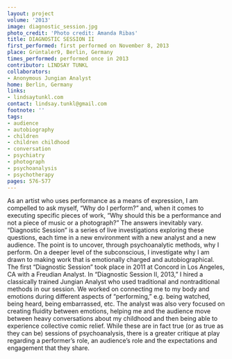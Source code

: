 ```yaml
---
layout: project
volume: '2013'
image: diagnostic_session.jpg
photo_credit: 'Photo credit: Amanda Ribas'
title: DIAGNOSTIC SESSION II
first_performed: first performed on November 8, 2013
place: Grüntaler9, Berlin, Germany
times_performed: performed once in 2013
contributor: LINDSAY TUNKL
collaborators:
- Anonymous Jungian Analyst
home: Berlin, Germany
links:
- lindsaytunkl.com
contact: lindsay.tunkl@gmail.com
footnote: ''
tags:
- audience
- autobiography
- children
- children childhood
- conversation
- psychiatry
- photograph
- psychoanalysis
- psychotherapy
pages: 576-577
---
```


As an artist who uses performance as a means of expression, I am compelled to ask myself, “Why do I perform?” and, when it comes to executing specific pieces of work, “Why should this be a performance and not a piece of music or a photograph?” The answers inevitably vary. “Diagnostic Session” is a series of live investigations exploring these questions, each time in a new environment with a new analyst and a new audience. The point is to uncover, through psychoanalytic methods, why I perform. On a deeper level of the subconscious, I investigate why I am drawn to making work that is emotionally charged and autobiographical. The first “Diagnostic Session” took place in 2011 at Concord in Los Angeles, CA with a Freudian Analyst. In “Diagnostic Session II, 2013,” I hired a classically trained Jungian Analyst who used traditional and nontraditional methods in our session. We worked on connecting me to my body and emotions during different aspects of “performing,” e.g. being watched, being heard, being embarrassed, etc. The analyst was also very focused on creating fluidity between emotions, helping me and the audience move between heavy conversations about my childhood and then being able to experience collective comic relief. While these are in fact true (or as true as they can be) sessions of psychoanalysis, there is a greater critique at play regarding a performer’s role, an audience’s role and the expectations and engagement that they share.
